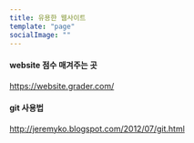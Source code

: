 ```yaml
---
title: 유용한 웹사이트
template: "page"
socialImage: ""
---
```


#### website 점수 매겨주는 곳
https://website.grader.com/  

#### git 사용법
http://jeremyko.blogspot.com/2012/07/git.html